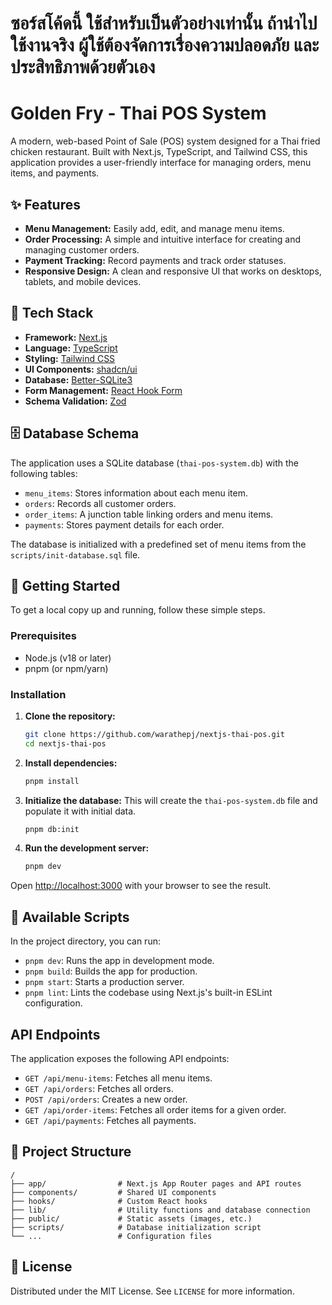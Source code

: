 # ซอร์สโค้ดนี้ ใช้สำหรับเป็นตัวอย่างเท่านั้น ถ้านำไปใช้งานจริง ผู้ใช้ต้องจัดการเรื่องความปลอดภัย และ ประสิทธิภาพด้วยตัวเอง

# Golden Fry - Thai POS System

A modern, web-based Point of Sale (POS) system designed for a Thai fried chicken restaurant. Built with Next.js, TypeScript, and Tailwind CSS, this application provides a user-friendly interface for managing orders, menu items, and payments.

## ✨ Features

*   **Menu Management:** Easily add, edit, and manage menu items.
*   **Order Processing:** A simple and intuitive interface for creating and managing customer orders.
*   **Payment Tracking:** Record payments and track order statuses.
*   **Responsive Design:** A clean and responsive UI that works on desktops, tablets, and mobile devices.

## 🚀 Tech Stack

*   **Framework:** [Next.js](https://nextjs.org/)
*   **Language:** [TypeScript](https://www.typescriptlang.org/)
*   **Styling:** [Tailwind CSS](https://tailwindcss.com/)
*   **UI Components:** [shadcn/ui](https://ui.shadcn.com/)
*   **Database:** [Better-SQLite3](https://github.com/WiseLibs/better-sqlite3)
*   **Form Management:** [React Hook Form](https://react-hook-form.com/)
*   **Schema Validation:** [Zod](https://zod.dev/)

## 🗄️ Database Schema

The application uses a SQLite database (`thai-pos-system.db`) with the following tables:

*   `menu_items`: Stores information about each menu item.
*   `orders`: Records all customer orders.
*   `order_items`: A junction table linking orders and menu items.
*   `payments`: Stores payment details for each order.

The database is initialized with a predefined set of menu items from the `scripts/init-database.sql` file.

## 🏁 Getting Started

To get a local copy up and running, follow these simple steps.

### Prerequisites

*   Node.js (v18 or later)
*   pnpm (or npm/yarn)

### Installation

1.  **Clone the repository:**

    ```bash
    git clone https://github.com/warathepj/nextjs-thai-pos.git
    cd nextjs-thai-pos
    ```

2.  **Install dependencies:**
    ```bash
    pnpm install
    ```

3.  **Initialize the database:**
    This will create the `thai-pos-system.db` file and populate it with initial data.
    ```bash
    pnpm db:init
    ```

4.  **Run the development server:**
    ```bash
    pnpm dev
    ```

Open [http://localhost:3000](http://localhost:3000) with your browser to see the result.

## 📜 Available Scripts

In the project directory, you can run:

*   `pnpm dev`: Runs the app in development mode.
*   `pnpm build`: Builds the app for production.
*   `pnpm start`: Starts a production server.
*   `pnpm lint`: Lints the codebase using Next.js's built-in ESLint configuration.

##  API Endpoints

The application exposes the following API endpoints:

*   `GET /api/menu-items`: Fetches all menu items.
*   `GET /api/orders`: Fetches all orders.
*   `POST /api/orders`: Creates a new order.
*   `GET /api/order-items`: Fetches all order items for a given order.
*   `GET /api/payments`: Fetches all payments.

## 📂 Project Structure

```
/
├── app/                # Next.js App Router pages and API routes
├── components/         # Shared UI components
├── hooks/              # Custom React hooks
├── lib/                # Utility functions and database connection
├── public/             # Static assets (images, etc.)
├── scripts/            # Database initialization script
└── ...                 # Configuration files
```

## 📄 License

Distributed under the MIT License. See `LICENSE` for more information.
